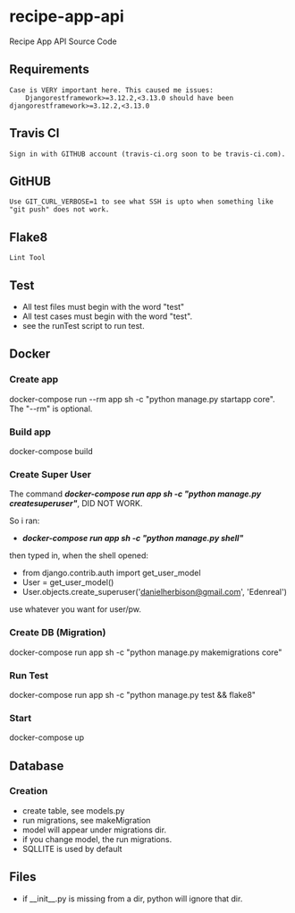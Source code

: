 # recipe-app-api
Recipe App API Source Code

## Requirements
    Case is VERY important here. This caused me issues:
        Djangorestframework>=3.12.2,<3.13.0 should have been djangorestframework>=3.12.2,<3.13.0

## Travis CI
    Sign in with GITHUB account (travis-ci.org soon to be travis-ci.com).

## GitHUB
    Use GIT_CURL_VERBOSE=1 to see what SSH is upto when something like "git push" does not work.

## Flake8
    Lint Tool

## Test
* All test files must begin with the word "test"
* All test cases must begin with the word "test".
* see the runTest script to run test.

## Docker
### Create app
docker-compose run --rm app sh -c "python manage.py startapp core".  The "--rm" is optional.
### Build app
docker-compose build
### Create Super User
The command _**docker-compose run app sh -c "python manage.py createsuperuser"**_, DID NOT WORK.

So i ran:
* _**docker-compose run app sh -c "python manage.py shell"**_

then typed in, when the shell opened:
* from django.contrib.auth import get_user_model
* User = get_user_model()
* User.objects.create_superuser('danielherbison@gmail.com', 'Edenreal')

use whatever you want for user/pw.
### Create DB (Migration)
docker-compose run app sh -c "python manage.py makemigrations core"
### Run Test
docker-compose run app sh -c "python manage.py test && flake8"
### Start 
docker-compose up

## Database
### Creation
* create table, see models.py
* run migrations, see makeMigration
* model will appear under migrations dir.
* if you change model, the run migrations.
* SQLLITE is used by default

  
## Files
* if \_\_init\_\_.py is missing from a dir, python will ignore that dir.

